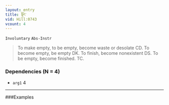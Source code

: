 ```yaml
---
layout: entry
title: སྟོང་
vid: Hill:0743
vcount: 4
---
```

`Involuntary` `Abs-Instr`
> To make empty, to be empty, become waste or desolate CD\.
 To become empty, be empty DK\.
 To finish, become nonexistent DS\.
 To be empty, become finished\.
 TC\.

### Dependencies (N = 4)
* `arg1` 4

---

###Examples



